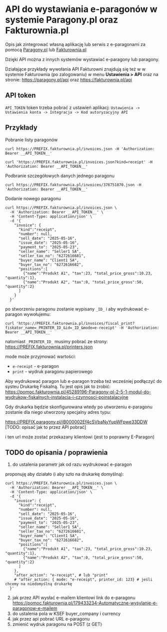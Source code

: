 # API do wystawiania e-paragonów w systemie Paragony.pl oraz Fakturownia.pl

Opis jak zintegrować własną aplikację lub serwis z e-paragonami za pomocą [Paragony.pl](https://paragony.pl) lub [Fakturownia.pl](https://fakturownia.pl)

Dzięki API można z innych systemów wystawiać e-paragony lub paragony.

Działające przykłady wywołania API Fakturowni znajdują się też w w systemie Fakturownia (po zalogowaniu) w menu <b>Ustawienia > API</b> oraz na stronie: https://paragony.pl/api oraz https://fakturownia.pl/api

<a name="token"></a>

## API token

`API_TOKEN` token trzeba pobrać z ustawień aplikacj: `Ustawienia -> Ustawienia konta -> Integracja -> Kod autoryzacyjny API`

<a name="examples"></a>
## Przykłady

<a name="f1"></a>
Pobranie listy paragonów

```shell
curl https://PREFIX.fakturownia.pl/invoices.json -H 'Authorization: Bearer __API_TOKEN__'
```

```shell
curl 'https://PREFIX.fakturownia.pl/invoices.json?kind=receipt' -H 'Authorization: Bearer __API_TOKEN__'
```

Podbranie szczegółowych danych jednego paragonu

```shell
curl https://PREFIX.fakturownia.pl/invoices/376751870.json -H 'Authorization: Bearer __API_TOKEN__'
```

Dodanie nowego paragonu

```shell
curl https://PREFIX.fakturownia.pl/invoices.json \
  -H 'Authorization: Bearer __API_TOKEN__' \
  -H 'Content-Type: application/json' \
  -d '{
    "invoice": {
      "kind":"receipt",
      "number": null,
      "sell_date": "2025-05-16",
      "issue_date": "2025-05-16",
      "payment_to": "2025-05-23",
      "seller_name": "Seller1 SA",
      "seller_tax_no": "6272616681",
      "buyer_name": "Client1 SA",
      "buyer_tax_no": "6272616682",
      "positions":[
        {"name":"Produkt A1", "tax":23, "total_price_gross":10.23, "quantity":1},
        {"name":"Produkt A2", "tax":0, "total_price_gross":50, "quantity":2}
      ]
    }
  }'
```

po stworzeniu paragonu zostanie wypisany `_ID_` i aby wydrukować e-paragon wywołujemu:

```shell
curl 'https://PREFIX.fakturownia.pl/invoices/fiscal_print?fiskator_name=_PRINTER_ID_&id=_ID_&mode=e-receipt' -H 'Authorization: Bearer __API_TOKEN__'
```

natomiast `_PRINTER_ID_` musimy pobrać ze strony: https://PREFIX.fakturownia.pl/printers.json

mode może przyjmować wartości:
- `e-receipt` - e-paragon
- `print` - wydruk paragonu papierowego

Aby wydrukować paragon lub e-paragon trzeba też wcześniej podłączyć do systeu Drukarkę Fiskalną. Tu jest opis jak to zrobić: https://pomoc.fakturownia.pl/45289196-Paragony-pl-2-5-1-modul-do-wydrukow-fiskalnych-instalacja-i-czynnosci-poinstalacyjne

Gdy drukarka będzie skonfigurowana wtedy po utworzeniu e-paragonu zostanie dla niego utworzony specjalny adres typu:


https://PREFIX.paragony.pl/iB000002Ef4cSVbaNyYupWFpwe33DDW [TODO: opisać jak to przez API pobrać]


i ten url może zostać przekazany klientowi (jest to poprawny E-Paragon)


## TODO do opisania / poprawienia
1. do ustalenia parametr jak od razu wydrukować e-paragon

proponuję aby działało (i aby szło na drukarkę domyślną):
```shell
curl https://PREFIX.fakturownia.pl/invoices.json \
  -H 'Authorization: Bearer __API_TOKEN__' \
  -H 'Content-Type: application/json' \
  -d '{
    "invoice": {
      "kind":"receipt",
      "number": null,
      "sell_date": "2025-05-16",
      "issue_date": "2025-05-16",
      "payment_to": "2025-05-23",
      "seller_name": "Seller1 SA",
      "seller_tax_no": "6272616681",
      "buyer_name": "Client1 SA",
      "buyer_tax_no": "6272616682",
      "positions":[
        {"name":"Produkt A1", "tax":23, "total_price_gross":10.23, "quantity":1},
        {"name":"Produkt A2", "tax":0, "total_price_gross":50, "quantity":2}
      ]
    },
    "after_action": "e-receipt", # lub "print"
    # "after_action: { mode: "e-receipt", printer_id: 123} # jeśli chcemy na niedomyślną drukarkę
  }'
```

2. jak przez API wysłać e-mailem klientowi link do e-paragonu https://pomoc.fakturownia.pl/179433234-Automatyczne-wysylanie-e-paragonow-e-mailem
3. do ustalenia pola w KSEF buyer_company i currency
4. jak przez api pobrać URL e-paragonu
5. zmienić wydruk paragonu na POST (z GET)
